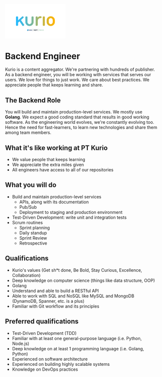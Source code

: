 <img src="logo-pt-kurio.png" alt="Logo" style="width: 200px;"/>

# Backend Engineer

Kurio is a content aggregator. We're partnering with hundreds of publisher. As a backend engineer, you will be working with services that serves our users. We love for things to just work. We care about best practices. We appreciate people that keeps learning and share.

## The Backend Role

You will build and maintain production-level services. We mostly use **Golang**. We expect a good coding standard that results in good working software. As the engineering world evolves, we're constantly evolving too. Hence the need for fast-learners, to learn new technologies and share them among team members.

## What it's like working at PT Kurio

- We value people that keeps learning
- We appreciate the extra miles given
- All engineers have access to all of our repositories

## What you will do

- Build and maintain production-level services
  - APIs, along with its documentation
  - Pub/Sub
  - Deployment to staging and production environment
- Test-Driven Development: write unit and integration tests
- Scrum routines
  - Sprint planning
  - Daily standup
  - Sprint Review
  - Retrospective

## Qualifications

- Kurio's values (Get sh*t done, Be Bold, Stay Curious, Excellence, Collaboration)
- Deep knowledge on computer science (things like data structure, OOP)
- Golang
- Understand and able to build a RESTful API
- Able to work with SQL and NoSQL like MySQL and MongoDB (DynamoDB, Spanner, etc. is a plus)
- Familiar with Git workflow and its principles

## Preferred qualifications

- Test-Driven Development (TDD)
- Familiar with at least one general-purpose language (i.e. Python, Node.js)
- Deep knowledge on at least 1 programming language (i.e. Golang, Python)
- Experienced on software architecture
- Experienced on building highly scalable systems
- Knowledge on DevOps practices
